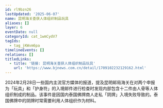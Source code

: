 ```yaml
---
id: rl9bzn26
lastUpdated: '2025-06-07'
name: 昆明海关查获人体组织制品玩具
aliases: []
layer: 6
eventDate: null
categoryId: cat_1wmCydV7
tagIds:
  - tag_jKWvm6pa
timelineEvents: []
relations: []
titledLinks:
  - title: '链接: 昆明海关查获人体组织制品玩具'
    url: 'https://www.bjnews.com.cn/detail/1709102232129162.html'
---
```

2024年2月28日一些国内主流官方媒体的报道，提及昆明邮局海关在对两个申报为「玩具」和「护身符」的入境邮件进行检查时发现内部包含十二件由人骨等人体组织制成的制品。该事件是因国内泰国佛牌商人走私「阴牌」入境失败导致的。泰国佛牌中的阴牌时常需要利用人体组织作为材料。
